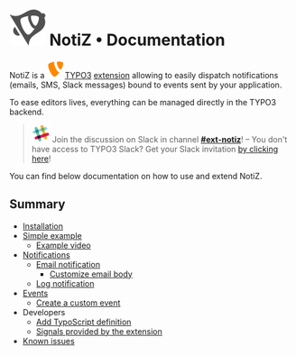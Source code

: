 # ![NotiZ](Images/NotiZ.svg) NotiZ • Documentation

NotiZ is a ![TYPO3](Images/TYPO3.svg)[TYPO3](https://typo3.com)
[extension](https://extensions.typo3.org/extension/notiz/) allowing to easily
dispatch notifications (emails, SMS, Slack messages) bound to events sent by 
your application.

To ease editors lives, everything can be managed directly in the TYPO3 backend.

> ![Slack](Images/Slack.svg) Join the discussion on Slack in channel [**#ext-notiz**](https://typo3.slack.com/messages/ext-notiz)! – You don't have access to TYPO3 Slack? Get your Slack invitation [by clicking here](https://forger.typo3.org/slack)!

You can find below documentation on how to use and extend NotiZ.

## Summary

- [Installation](Installation/README.md)
- [Simple example](Example/README.md)
    - [Example video](Example/Video.md)
- [Notifications](Notifications/README.md)
    - [Email notification](Notifications/Email/README.md)
        - [Customize email body](Notifications/Email/Customize-email.md)
    - [Log notification](Notifications/Log-notification.md)
- [Events](Events/README.md)
    - [Create a custom event](Events/Create-a-custom-event.md)
- Developers
    - [Add TypoScript definition](Developers/Add-TypoScript-definition.md)
    - [Signals provided by the extension](Developers/Signals-connection.md)
- [Known issues](Known-issues.md)
